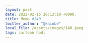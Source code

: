 ```yaml
---
layout: post
date: 2022-02-15 20:13:10 +0000.
title: Meme #140
twitter_author: "@kaiobe"
local_file: /assets/images/140.jpeg
tags: cartoon hodl
---
```

